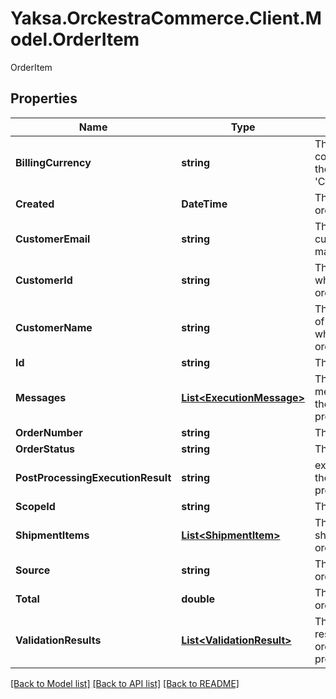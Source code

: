 # Yaksa.OrckestraCommerce.Client.Model.OrderItem
OrderItem

## Properties

Name | Type | Description | Notes
------------ | ------------- | ------------- | -------------
**BillingCurrency** | **string** | The currency ISO code under which the items are sold &#39;Currency.IsoCode&#39;. | [optional] 
**Created** | **DateTime** | The date when the order as created. | [optional] 
**CustomerEmail** | **string** | The email of customer who made the order. | [optional] 
**CustomerId** | **string** | The customer id who made the order. | [optional] 
**CustomerName** | **string** | The complete name of the customer who made the order. | [optional] 
**Id** | **string** | The id of the order. | [optional] 
**Messages** | [**List&lt;ExecutionMessage&gt;**](ExecutionMessage.md) | The execution messages when the order was post processed. | [optional] 
**OrderNumber** | **string** | The order number. | [optional] 
**OrderStatus** | **string** | The order status. | [optional] 
**PostProcessingExecutionResult** | **string** | execution result of the order post processing. | [optional] 
**ScopeId** | **string** | The scope id. | [optional] 
**ShipmentItems** | [**List&lt;ShipmentItem&gt;**](ShipmentItem.md) | The list of shipments for this order. | [optional] 
**Source** | **string** | The source of the order. | [optional] 
**Total** | **double** | The total of the order. | [optional] 
**ValidationResults** | [**List&lt;ValidationResult&gt;**](ValidationResult.md) | The validation results when the order was post processed. | [optional] 

[[Back to Model list]](../README.md#documentation-for-models) [[Back to API list]](../README.md#documentation-for-api-endpoints) [[Back to README]](../README.md)

